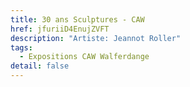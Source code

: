 ```yaml
---
title: 30 ans Sculptures - CAW
href: jfuriiD4EnujZVFT
description: "Artiste: Jeannot Roller"
tags:
  - Expositions CAW Walferdange
detail: false
---
```

